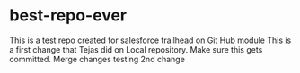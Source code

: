 # best-repo-ever
This is a test repo created for salesforce trailhead on Git Hub module
This is a first change that Tejas did on Local repository. Make sure this gets committed.
Merge changes testing 2nd change
